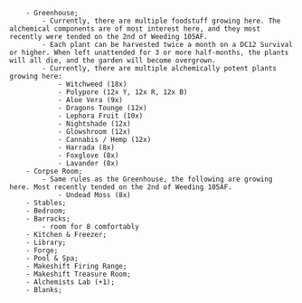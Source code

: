 
		- Greenhouse;
			- Currently, there are multiple foodstuff growing here. The alchemical components are of most interest here, and they most recently were tended on the 2nd of Weeding 105AF. 
			- Each plant can be harvested twice a month on a DC12 Survival or higher. When left unattended for 3 or more half-months, the plants will all die, and the garden will become overgrown.
			- Currently, there are multiple alchemically potent plants growing here:
				- Witchweed (18x)
				- Polypore (12x Y, 12x R, 12x B)
				- Aloe Vera (9x)
				- Dragons Tounge (12x)
				- Lephora Fruit (10x)
				- Nightshade (12x)
				- Glowshroom (12x)
				- Cannabis / Hemp (12x)
				- Harrada (8x)
				- Foxglove (8x)
				- Lavander (8x)
		- Corpse Room;
			- Same rules as the Greenhouse, the following are growing here. Most recently tended on the 2nd of Weeding 105AF.
				- Undead Moss (8x)
		- Stables;
		- Bedroom;
		- Barracks;
			- room for 8 comfortably
		- Kitchen & Freezer;
		- Library;
		- Forge;
		- Pool & Spa;
		- Makeshift Firing Range;
		- Makeshift Treasure Room;
		- Alchemists Lab (+1); 
		- Blanks;